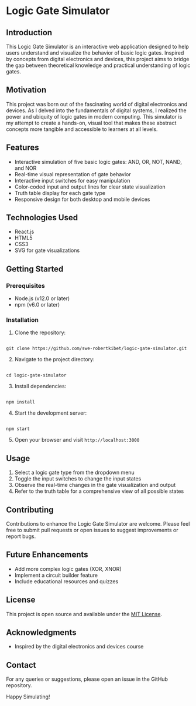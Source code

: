 # Logic Gate Simulator

## Introduction

This Logic Gate Simulator is an interactive web application designed to help users understand and visualize the behavior of basic logic gates. Inspired by concepts from digital electronics and devices, this project aims to bridge the gap between theoretical knowledge and practical understanding of logic gates.

## Motivation

This project was born out of the fascinating world of digital electronics and devices. As I delved into the fundamentals of digital systems, I realized the power and ubiquity of logic gates in modern computing. This simulator is my attempt to create a hands-on, visual tool that makes these abstract concepts more tangible and accessible to learners at all levels.

## Features

- Interactive simulation of five basic logic gates: AND, OR, NOT, NAND, and NOR
- Real-time visual representation of gate behavior
- Interactive input switches for easy manipulation
- Color-coded input and output lines for clear state visualization
- Truth table display for each gate type
- Responsive design for both desktop and mobile devices

## Technologies Used

- React.js
- HTML5
- CSS3
- SVG for gate visualizations

## Getting Started

### Prerequisites

- Node.js (v12.0 or later)
- npm (v6.0 or later)

### Installation

1. Clone the repository:

```

git clone https://github.com/swe-robertkibet/logic-gate-simulator.git

```

2. Navigate to the project directory:

```

cd logic-gate-simulator

```

3. Install dependencies:

```

npm install

```

4. Start the development server:

```

npm start

```

5. Open your browser and visit `http://localhost:3000`

## Usage

1. Select a logic gate type from the dropdown menu
2. Toggle the input switches to change the input states
3. Observe the real-time changes in the gate visualization and output
4. Refer to the truth table for a comprehensive view of all possible states

## Contributing

Contributions to enhance the Logic Gate Simulator are welcome. Please feel free to submit pull requests or open issues to suggest improvements or report bugs.

## Future Enhancements

- Add more complex logic gates (XOR, XNOR)
- Implement a circuit builder feature
- Include educational resources and quizzes

## License

This project is open source and available under the [MIT License](LICENSE).

## Acknowledgments

- Inspired by the digital electronics and devices course

## Contact

For any queries or suggestions, please open an issue in the GitHub repository.

Happy Simulating!

```

```
